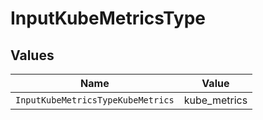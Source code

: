# InputKubeMetricsType


## Values

| Name                              | Value                             |
| --------------------------------- | --------------------------------- |
| `InputKubeMetricsTypeKubeMetrics` | kube_metrics                      |